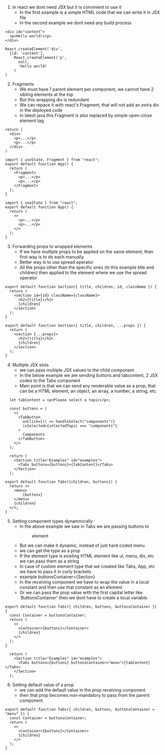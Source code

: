 1. In react we dont need JSX but it is convinient to use it
   - In the first example is a simple HTML code that we can write it in JSX file
   - In the second example we dont need any build process

```
<div id="content">
  <p>Hello world!</p>
</div>

```

```
React.createElement('div', 
  {id: 'content'},
    React.createElement('p',
      null,
      'Hello world!
    )
)
```

2. Fragments
   - We must have 1 parent element per component, we cannot have 2 sibling elements at the top
   - But this wrapping div is redundant
   - We can repace it with react's Fragment, that will not add an extra div in the deployed code
   - In latest java this Fragment is also replaced by simple open-close element tag

``` correct syntax without Fragment
return (
  <div>
    <p>...</p>
    <p>...</p>
  </div>  
)
```

```
import { useState, Fragment } from "react";
export default function App() {
  return (
    <Fragment>
      <p>...</p>
      <p>...</p>
    </Fragment>  
  );
}
```

```
import { useState } from "react";
export default function App() {
  return (
    <>
      <p>...</p>
      <p>...</p>
    </>  
  );
}
```

3. Forwarding props to wrapped elements
   - If we have multiple props to be applied on the same element, then first way is to do each manually
   - Better way is to use spread operator 
   - All the props other than the specific ones (in this example title and children) then applied to the element where we use the spread operator

```
export default function Section({ title, children, id, className }) {
  return (
    <section id={id} className={className}>
      <h2>{title}</h2>
      {children}
    </section>
  );
}
```

```
export default function Section({ title, children, ...props }) {
  return (
    <section {...props}>
      <h2>{title}</h2>
      {children}
    </section>
  );
}
```
4. Multiple JSX slots
   - we can pass multiple JSX values to the child component
   - In the below example we are sending buttons and tabcontent, 2 JSX codes to the Tabs component
   - Main point is that we can send any renderable value as a prop, that can be a HTML element, an object, an array, a number, a string, etc.

```
  let tabContent = <p>Please select a topic</p>;

  const buttons = (
    <>
      <TabButton
        onClick={() => handleSelect("components")}
        isSelected={selectedTopic === "components"}
      >
        Components
      </TabButton>
    </>
  );

  return (
    <Section title="Examples" id="examples">
      <Tabs buttons={buttons}>{tabContent}</Tabs>
    </Section>
  );

```

```
export default function Tabs({children, buttons}) {
  return <>
    <menu>
        {buttons}
    </menu>
    {children}
  </>;
}

```

5. Setting component types dynammically
   - In the above example we saw in Tabs we are passing buttons to <menu> element
   - But we can make it dynamic, instead of just hard coded menu
   - we can get the type as a prop
   - If the element type is existing HTML element like ul, menu, div, etc we can pass them as a string
   - In case of custom element type that we created like Tabs, App, etc we have to pass it in curly brackets
   - example buttonsContainer={Section}
   - In the receiving component we have to wrap the value in a local constant and then use that constant as an element
   - Or we can pass the prop value with the first capital letter like 'ButtonsContainer' then we dont have to create a local variable

```
export default function Tabs({ children, buttons, buttonsContainer }) {
  const Container = buttonsContainer;
  return (
    <>
      <Container>{buttons}</Container>
      {children}
    </>
  );
}
```

```
  return (
    <Section title="Examples" id="examples">
      <Tabs buttons={buttons} buttonsContainer="menu">{tabContent}</Tabs>
    </Section>
  );
```

6. Setting default value of a prop
   - we can add the default value in the prop receiving component
   - then that prop becomes non-mandatory to pass from the parent component

```
export default function Tabs({ children, buttons, buttonsContainer = "menu" }) {
  const Container = buttonsContainer;
  return (
    <>
      <Container>{buttons}</Container>
      {children}
    </>
  );
}

```